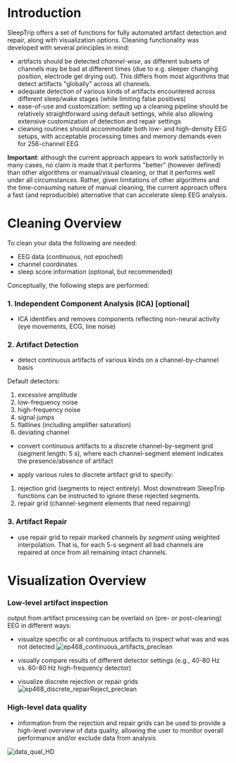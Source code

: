 # Introduction

SleepTrip offers a set of functions for fully automated artifact detection and repair, along with visualization options. Cleaning functionality was developed with several principles in mind:
* artifacts should be detected _channel-wise_, as different subsets of channels may be bad at different times (due to e.g. sleeper changing position, electrode gel drying out). This differs from most algorithms that detect artifacts "globally" across all channels.
* adequate detection of various kinds of artifacts encountered across different sleep/wake stages (while limiting false positives)
* ease-of-use and customization: setting up a cleaning pipeline should be relatively straightforward using default settings, while also allowing extensive customization of detection and repair settings
* cleaning routines should accommodate both low- and high-density EEG setups, with acceptable processing times and memory demands even for 256-channel EEG

**Important**: although the current approach appears to work satisfactorily in many cases, no claim is made that it performs "better" (however defined) than other algorithms or manual/visual cleaning, or that it performs well under all circumstances. Rather, given limitations of other algorithms and the time-consuming nature of manual cleaning, the current approach offers a fast (and reproducible) alternative that can accelerate sleep EEG analysis.

# Cleaning Overview
To clean your data the following are needed:
* EEG data (continuous, not epoched)
* channel coordinates
* sleep score information (optional, but recommended)

Conceptually, the following steps are performed:

### 1. Independent Component Analysis (ICA) [optional] 
* ICA identifies and removes components reflecting non-neural activity (eye movements, ECG, line noise)
 
### 2. Artifact Detection
* detect continuous artifacts of various kinds on a channel-by-channel basis

Default detectors:
1. excessive amplitude
2. low-frequency noise
3. high-frequency noise
4. signal jumps
5. flatlines (including amplifier saturation)
6. deviating channel

* convert continuous artifacts to a discrete channel-by-segment grid (segment length: 5 s), where each channel-segment element indicates the presence/absence of artifact 

* apply various rules to discrete artifact grid to specify:
1. rejection grid (segments to reject entirely). Most downstream SleepTrip functions can be instructed to ignore these rejected segments.
2. repair grid (channel-segment elements that need repairing)

### 3. Artifact Repair
* use repair grid to repair marked channels _by segment_ using weighted interpolation. That is, for each 5-s segment all bad channels are repaired at once from all remaining intact channels.

# Visualization Overview
### Low-level artifact inspection
output from artifact processing can be overlaid on (pre- or post-cleaning) EEG in different ways:
* visualize specific or all continuous artifacts to inspect what was and was not detected
![ep468_continuous_artifacts_preclean](https://user-images.githubusercontent.com/26691793/194853463-f23323e2-9e52-4366-8df4-61aa3253e50e.PNG)

* visually compare results of different detector settings (e.g., 40-80 Hz vs. 60-80 Hz high-frequency detector)
* visualize discrete rejection or repair grids
![ep468_discrete_repairReject_preclean](https://user-images.githubusercontent.com/26691793/194853574-b45edf90-41e4-42b6-89ff-739ea6c54ad8.PNG)

### High-level data quality
* information from the rejection and repair grids can be used to provide a high-level overview of data quality, allowing the user to monitor overall performance and/or exclude data from analysis

![data_qual_HD](https://user-images.githubusercontent.com/26691793/194856348-71036165-b62e-413e-a870-55df8a3697f3.png)

